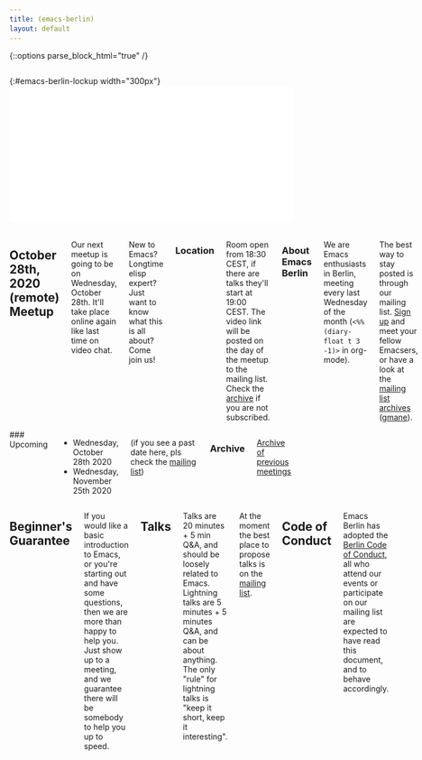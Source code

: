 ```yaml
---
title: (emacs-berlin)
layout: default
---
```

{::options parse_block_html="true" /}

<section id="above-fold"><div class="row"><div class="large-12 columns intro-info">

{:#emacs-berlin-lockup width="300px"}
![emacs-berlin logo](img/emacs-berlin.png)

</div></div></section>

<section id="below-fold"><div class="row"><div class="medium-8 columns">

# October 28th, 2020 (remote) Meetup

Our next meetup is going to be on Wednesday, October 28th. It'll take
place online again like last time on video chat.

New to Emacs? Longtime elisp expert? Just want to know what this is
all about? Come join us!

### Location

Room open from 18:30 CEST, if there are talks they'll start at 19:00
CEST. The video link will be posted on the day of the meetup to the
mailing list. Check the [archive][mla2020] if you are not subscribed.


### About Emacs Berlin

We are Emacs enthusiasts in Berlin, meeting every last Wednesday of
the month (`<%%(diary-float t 3 -1)>` in org-mode).

The best way to stay posted is through our mailing list.
[Sign up][ml] and meet your fellow Emacsers, or have a look at the
[mailing list archives][mla] ([gmane][mlag]).

Feel free to send an email introducing yourself after subscribing!

You can also chat with us on irc:
[#emacs-berlin](irc://chat.freenode.net/emacs-berlin) ([connection instructions][erc])

Or on Twitter:
[@emacsberlin](https://twitter.com/emacsberlin)

And there's a [YouTube Channel](https://www.youtube.com/channel/UC1O8700SW-wuC4fvDEoGzOw) <span class='text-cursor'>&nbsp;</span>

And on
[meetup.com/Emacs-Berlin-Meetup](https://www.meetup.com/Emacs-Berlin-Meetup/)

Non-public contact via email: [organizers email][contact]

</div>
<div class="medium-4 columns">
### Upcoming

* Wednesday, October 28th 2020
* Wednesday, November 25th 2020

<!--
* Wednesday, December 30th 2020 (tbd)
-->

(if you see a past date here, pls check the [mailing list][mla])

### Archive

[Archive of previous meetings](/archive.html)

</div></div></section>

<section id="end-fold"><div class="row"><div class="large-12 columns">

## Beginner's Guarantee

If you would like a basic introduction to Emacs, or you're starting
out and have some questions, then we are more than happy to help
you. Just show up to a meeting, and we guarantee there will be
somebody to help you up to speed.

## Talks

Talks are 20 minutes + 5 min Q&A, and should be loosely related to Emacs.
Lightning talks are 5 minutes + 5 minutes Q&A, and can be about anything. The
only "rule" for lightning talks is "keep it short, keep it interesting".

At the moment the best place to propose talks is on the [mailing list][ml].

<!-- ## Format -->

<!-- We try to keep the structure pretty loose, we are not the typical -->
<!-- "three half hour talks" type of user group. There are often small -->
<!-- impromptu presentations or demos. For the rest people just hack -->
<!-- together on whatever they find interesting, help each other to make -->
<!-- their Emacs setups even more awesome, or chat about whatever they've -->
<!-- been up to, Emacs related, or not. -->

<!-- [GitHub Issues][ghi] and the [mailing list][ml] can be used to propose -->
<!-- topics. -->

## Code of Conduct

Emacs Berlin has adopted the
[Berlin Code of Conduct](https://berlincodeofconduct.org/), all who attend our
events or participate on our mailing list are expected to have read this
document, and to behave accordingly.

<!-- ## Members -->

<!-- People that show up to our meetings regularly or on occasion. Links go -->
<!-- to their emacs config. -->

<!-- * [plexus](https://github.com/plexus/.emacs.d) -->
<!-- * [pxlpnk](https://github.com/pxlpnk/emacs.d) -->
<!-- * [febeling](https://github.com/febeling/emacsd) -->
<!-- * [Jano](https://github.com/janogonzalez/.emacs.d) -->
<!-- * [Stefan](https://www.skamphausen.de/cgi-bin/ska/My_Configuration_of_Emacsen) -->
<!-- * [Diez](https://bitbucket.org/deets/emacs-git) -->
<!-- * [Jack](https://github.com/jackrusher/dotemacs) -->
<!-- * [til](https://tils.net/init.el.txt) -->
<!-- * [Peter](https://github.com/ptrv/emacs.d) -->
<!-- * [Andreas](https://github.com/andreas-roehler/werkstatt) -->

</div></div></section>

[ml]: https://mailb.org/mailman/listinfo/emacs-berlin "Mailing List"
[mla]: https://mailb.org/pipermail/emacs-berlin/ "Mailing List Archive"
[mla2020]: https://mailb.org/pipermail/emacs-berlin/2020/thread.html "Mailing List Archive 2020 by Thread"
[mlag]: news://news.gmane.io/gmane.org.user-groups.emacs.berlin
[contact]: mailto:emacs-berlin-owner@emacs-berlin.org "Send an email to organizers"
[ghi]: https://github.com/emacs-berlin/emacs-berlin.org/issues "emacs-berlin GitHub Issues"
[erc]: https://mailb.org/pipermail/emacs-berlin/2020/000583.html
